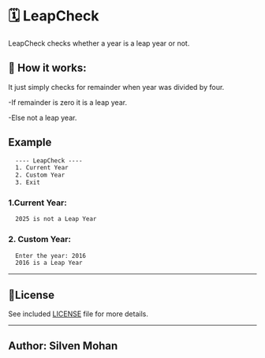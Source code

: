 # 🗓️ LeapCheck
LeapCheck checks whether a year is a leap year or not.

## 🧠 How it works:
It just simply checks for remainder when year was divided by four.

  -If remainder is zero it is a leap year.
  
  -Else not a leap year.
  

## Example
```cmd
  ---- LeapCheck ----
  1. Current Year
  2. Custom Year
  3. Exit
```
### 1.Current Year:
```cmd
  2025 is not a Leap Year
```

### 2. Custom Year:
```cmd
  Enter the year: 2016
  2016 is a Leap Year
```

----

## 📃License

  See included [LICENSE](./LICENSE) file for more details.

------

## Author: Silven Mohan
